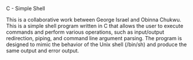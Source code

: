 C - Simple Shell

This is a collaborative work between George Israel and Obinna Chukwu. This is a simple shell program written in C that allows the user to execute commands and perform various operations, such as input/output redirection, piping, and command line argument parsing. The program is designed to mimic the behavior of the Unix shell (/bin/sh) and produce the same output and error output.

